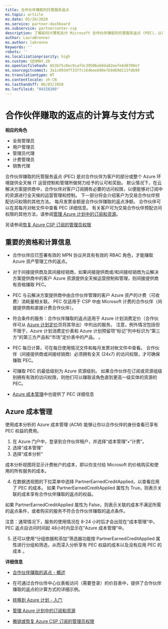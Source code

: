 ```yaml
---
title: 合作伙伴赚取的托管服务返点
ms.topic: article
ms.date: 05/26/2020
ms.service: partner-dashboard
ms.subservice: partnercenter-csp
description: 了解如何计算和支付 Microsoft 合作伙伴赚取的托管服务返点 (PEC)，以及如何确保你有资格赚取它们。
author: LauraBrenner
ms.author: labrenne
Keywords: ''
robots: ''
ms.localizationpriority: high
ms.custom: SEOMAY.20
ms.openlocfilehash: 653b75c0ec9cafdc39506eb8da82eefe6d8709e7
ms.sourcegitcommit: 3a1c0934ff337fc164bee690e7b9d69d113fdb99
ms.translationtype: HT
ms.contentlocale: zh-CN
ms.lasthandoff: 06/03/2020
ms.locfileid: "84328208"
---
```

# <a name="how-the-partner-earned-credit-is-calculated-and-paid"></a>合作伙伴赚取的返点的计算与支付方式

**相应的角色**

- 全局管理员
- 用户管理员
- 管理员代理
- 计费管理员
- 销售代理

合作伙伴赚取的托管服务返点 (PEC) 是对合作伙伴为客户的部分或整个 Azure 环境提供全天候 IT 运营控制和管理所做努力给予的认可和奖励。 默认情况下，在云解决方案提供商中，合作伙伴对客户订阅拥有必要的访问权限，以便能够对订阅中的资源进行全天候的运营管理和控制。 下一部分将会介绍客户为交易合作伙伴预配访问权限的其他方法。 每月发票金额是合作伙伴赚取的返点净额。 合作伙伴可以在其每月对帐文件中查看 PEC 详细信息。 有关客户可为交易合作伙伴预配访问权限的其他方法，请参阅[管理 Azure 计划中的订阅和资源](azure-plan-manage.md)。

另请参阅[恢复 Azure CSP 订阅的管理员权限](revoke-reinstate-csp.md)

## <a name="important-eligibility-and-calculation-information"></a>重要的资格和计算信息

- 合作伙伴应已签署有效的 MPN 协议并具有有效的 RBAC 角色，才能赚取 Azure 资产管理工作的返点。 

- 对于间接提供商及其间接经销商，如果间接提供商或/和间接经销商为云解决方案提供商中的客户 Azure 资源提供全天候运营控制和管理，则间接提供商有资格赚取 PEC。

- PEC 与云解决方案提供商中由合作伙伴管理的客户 Azure 资产的计费（可收费）消耗量相关联。 PEC 仅适用于 CSP 中由 Microsoft 计费的合作伙伴（间接提供商和直接计费合作伙伴）。 

- 符合条件的服务：合作伙伴赚取的返点适用于 Azure 计划消费定价（合作伙伴可从 [Azure 计划定价](https://partner.microsoft.com/commerce/sales)页将其导出）中列出的服务。 注意，例外情况包括但不限于，Azure 计划消费定价表和 Azure 计划预留项“标记”列中标识为“第三方”的第三方产品和“市场”定价表中的产品。 。

- PEC 每日计算，可在每日使用情况文件和每月发票对帐文件中查看。 合作伙伴（间接提供商或间接经销商）必须拥有全天 (24x7) 的访问权限，才可确保赚取 PEC。  

- 可赚取 PEC 的最低级别为 Azure 资源级别。 如果合作伙伴在订阅或资源组级别拥有有效的访问权限，则他们可以赚取该角色直到更高一级实体的资源的 PEC。  

- [Azure 成本管理](https://go.microsoft.com/fwlink/?linkid=2106482)中也提供了 PEC 详细信息

## <a name="azure-cost-management"></a>Azure 成本管理

 使用成本分析的 Azure 成本管理 (ACM) 能够让你以合作伙伴的身份查看已享有 PEC 权益的费用。  

1. 在 Azure 门户中，登录到合作伙伴租户，并选择“成本管理”+“计费”。
2.  选择“成本管理”
3.  选择“成本分析”

成本分析视图将显示计费帐户的成本，即以你支付给 Microsoft 的价格购买和使用的所有服务的成本。

4.  在数据透视图的下拉菜单中选择 PartnerEarnedCreditApplied，以查看应用了 PEC 的成本。 如果 PartnerEarnedCreditApplied 属性为 True，则表示关联的成本享有合作伙伴赚取的返点的权益。 

如果 PartnerEarnedCreditApplied 属性为 False，则表示关联的成本不满足所需的返点条件，或者购买的服务不符合合作伙伴赚取的返点条件。

注意：通常情况下，服务的使用情况在 8-24 小时后才会出现在“成本管理”中，PEC 返点自访问时间起 48小时内显示在“Azure 成本管理”中。

5. 还可以使用“分组依据和添加”筛选器功能按 PartnerEarnedCreditApplied 属性进行分组和筛选，从而深入分析享有 PEC 权益的成本以及没有应用 PEC 的成本 。

 **详细信息**

- [合作伙伴赚取的返点 - 概述](partner-earned-credit.md)

- 在可通过合作伙伴中心仪表板访问（需要登录）的价目表中，提供了合作伙伴赚取的返点的计算方式的详细示例。

- [转移到 Azure 计划 - 入门](azure-plan-get-started.md)

- [管理 Azure 计划中的订阅和资源](azure-plan-manage.md)

- [撤销或恢复 Azure CSP 订阅的管理员权限](revoke-reinstate-csp.md)

